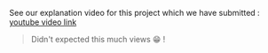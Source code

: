 See our explanation video for this project which we have submitted : [youtube video link](https://youtu.be/chmJqfjQ4m4)
> Didn't expected this much views 😁 !
